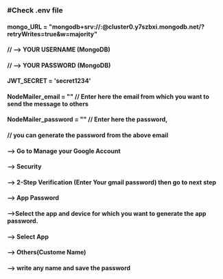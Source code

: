 <h3>#Check .env file</h3>
<h4>mongo_URL = "mongodb+srv://<username>:<password>@cluster0.y7szbxi.mongodb.net/?retryWrites=true&w=majority"</h4>
<h4>// <username> --> YOUR USERNAME (MongoDB)</h4>
<h4>// <password> --> YOUR PASSWORD (MongoDB)</h4>
<h4>JWT_SECRET = 'secret1234'</h4>
<h4>NodeMailer_email = ""         // Enter here the email from which you want to send the message to others</h4>
<h4>NodeMailer_password = ""      // Enter here the password, </h4>
<h4>// you can generate the password from the above email </h4>
<h4>--> Go to Manage your Google Account</h4>
<h4>--> Security</h4>
<h4>--> 2-Step Verification  (Enter Your gmail password) then go to next step</h4>
<h4>--> App Password</h4>
<h4>    -->Select the app and device for which you want to generate the app password.</h4>
<h4>       --> Select App</h4>
<h4>           --> Others(Custome Name)</h4>
<h4>              --> write any name and save the password </h4>
